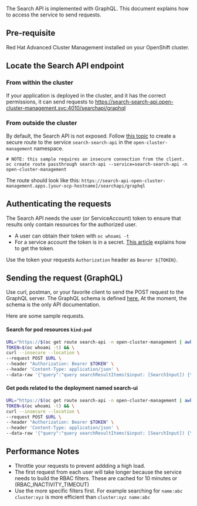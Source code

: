 The Search API is implemented with GraphQL. This document explains how to access the service to send requests.

## Pre-requisite
Red Hat Advanced Cluster Management installed on your OpenShift cluster.

## Locate the Search API endpoint
### From within the cluster
If your application is deployed in the cluster, and it has the correct permissions, it can send requests to https://search-search-api.open-cluster-management.svc:4010/searchapi/graphql

### From outside the cluster
By default, the Search API is not exposed. Follow [this topic](https://docs.openshift.com/container-platform/4.9/networking/routes/secured-routes.html) to create a secure route to the service `search-search-api` in the `open-cluster-management` namespace.

```
# NOTE: this sample requires an insecure connection from the client.
oc create route passthrough search-api --service=search-search-api -n open-cluster-management
```

The route should look like this:  `https://search-api-open-cluster-management.apps.[your-ocp-hostname]/searchapi/graphql`

## Authenticating the requests

The Search API needs the user (or ServiceAccount) token to ensure that results only contain resources for the authorized user.

- A user can obtain their token with `oc whoami -t`
- For a service account the token is in a secret. [This article](https://www.ibm.com/docs/en/cloud-paks/cp-management/2.0.0?topic=kubectl-using-service-account-tokens-connect-api-server) explains how to get the token.

Use the token your requests `Authorization` header as `Bearer ${TOKEN}`.


## Sending the request (GraphQL)

Use curl, postman, or your favorite client to send the POST request to the GraphQL server.
The GraphQL schema is defined [here.](https://github.com/stolostron/search-api/blob/main/src/v2/schema/search.js) At the moment, the schema is the only API documentation.

Here are some sample requests.

#### Search for pod resources `kind:pod`
```bash
URL="https://$(oc get route search-api -n open-cluster-management | awk 'NR==2' |awk '{print $2;}')/searchapi/graphql" && \
TOKEN=$(oc whoami -t) && \
curl --insecure --location \
--request POST $URL \
--header "Authorization: Bearer $TOKEN" \
--header 'Content-Type: application/json' \
--data-raw '{"query":"query searchResultItems($input: [SearchInput]) {\n    searchResult: search(input: $input) {\n        items\n        }\n    }\n","variables":{"input":[{"keywords":[],"filters":[{"property":"kind","values":["pod"]}],"limit":100}]}}'
```

#### Get pods related to the deployment named search-ui
```bash
URL="https://$(oc get route search-api -n open-cluster-management | awk 'NR==2' |awk '{print $2;}')/searchapi/graphql" && \
TOKEN=$(oc whoami -t) && \
curl --insecure --location \
--request POST $URL \
--header "Authorization: Bearer $TOKEN" \
--header 'Content-Type: application/json' \
--data-raw '{"query":"query searchResultItems($input: [SearchInput]) {\n    searchResult: search(input: $input) {\n        related {\n            kind\n            items\n        }\n    }\n}\n","variables":{"input":[{"keywords":[],"filters":[{"property":"kind","values":["deployment"]},{"property":"name","values":["search-ui"]}],"relatedKinds":["pod"],"limit":100}]}}'
```

## Performance Notes
- Throttle your requests to prevent addding a high load.
- The first request from each user will take longer because the service needs to build the RBAC filters. These are cached for 10 minutes or (RBAC_INACTIVITY_TIMEOUT)
- Use the more specific filters first. For example searching for `name:abc cluster:xyz` is more efficient than `cluster:xyz name:abc`